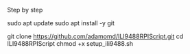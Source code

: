 Step by step

sudo apt update
sudo apt install -y git

git clone https://github.com/adamomd/ILI9488RPIScript.git
cd ILI9488RPIScript
chmod +x setup_ili9488.sh
